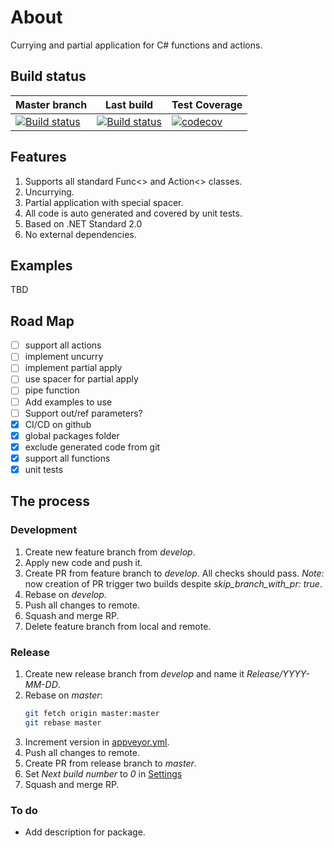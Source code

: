 # About

Currying and partial application for C# functions and actions.

## Build status

| Master branch | Last build | Test Coverage |
|-|-|-|
| [![Build status](https://ci.appveyor.com/api/projects/status/2ppb58d9a8gmvdfw/branch/master?svg=true)](https://ci.appveyor.com/project/sgaliamov/scurry/branch/master)  |[![Build status](https://ci.appveyor.com/api/projects/status/2ppb58d9a8gmvdfw?svg=true)](https://ci.appveyor.com/project/sgaliamov/scurry) | [![codecov](https://codecov.io/gh/sgaliamov/scurry/branch/master/graph/badge.svg)](https://codecov.io/gh/sgaliamov/scurry) |

## Features

1. Supports all standard Func<> and Action<> classes.
2. Uncurrying.
3. Partial application with special spacer.
4. All code is auto generated and covered by unit tests.
5. Based on .NET Standard 2.0
6. No external dependencies.

## Examples

TBD

## Road Map

- [ ] support all actions
- [ ] implement uncurry
- [ ] implement partial apply
- [ ] use spacer for partial apply
- [ ] pipe function
- [ ] Add examples to use
- [ ] Support out/ref parameters?
- [x] CI/CD on github
- [x] global packages folder
- [x] exclude generated code from git
- [x] support all functions
- [x] unit tests

## The process

### Development

1. Create new feature branch from *develop*.
1. Apply new code and push it.
1. Create PR from feature branch to *develop*. All checks should pass. *Note*: now creation of PR trigger two builds despite *skip_branch_with_pr: true*.
1. Rebase on *develop*.
1. Push all changes to remote.
1. Squash and merge RP.
1. Delete feature branch from local and remote.

### Release

1. Create new release branch from *develop* and name it *Release/YYYY-MM-DD*.
1. Rebase on *master*:
   ``` bash
   git fetch origin master:master
   git rebase master
   ```
1. Increment version in [appveyor.yml](./appveyor.yml).
1. Push all changes to remote.
1. Create PR from release branch to *master*.
1. Set *Next build number* to *0* in [Settings](https://ci.appveyor.com/project/sgaliamov/scurry/settings)
1. Squash and merge RP.


### To do

- Add description for package.